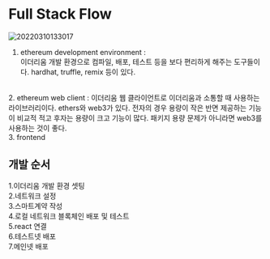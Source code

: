 # Full Stack Flow
![20220310133017](https://user-images.githubusercontent.com/96465753/157589851-564a9d81-b603-4078-b3b0-cfd6025a8581.png)<br>
1. ethereum development environment : <br>
이더리움 개발 환경으로 컴파일, 배포, 테스트 등을 보다 편리하게 해주는 도구들이다. hardhat, truffle, remix 등이 있다.
<br>
2. ethereum web client : 이더리움 웹 클라이언트로 이더리움과 소통할 때 사용하는 라이브러리이다. ethers와 web3가 있다. 전자의 경우 용량이 작은 반면 제공하는 기능이 비교적 적고 후자는 용량이 크고 기능이 많다. 패키지 용량 문제가 아니라면 web3를 사용하는 것이 좋다.
<br>
3. frontend
<br>

## 개발 순서 <br>
1.이더리움 개발 환경 셋팅<br>
2.네트워크 설정<br>
3.스마트계약 작성<br>
4.로컬 네트워크 블록체인 배포 및 테스트<br>
5.react 연결<br>
6.테스트넷 배포<br>
7.메인넷 배포<br>